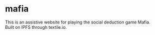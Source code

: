 # mafia
This is an assistive website for playing the social deduction game Mafia. Built on IPFS through textile.io.
